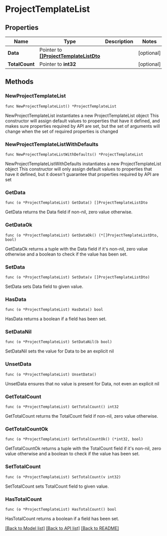 # ProjectTemplateList

## Properties

Name | Type | Description | Notes
------------ | ------------- | ------------- | -------------
**Data** | Pointer to [**[]ProjectTemplateListDto**](ProjectTemplateListDto.md) |  | [optional] 
**TotalCount** | Pointer to **int32** |  | [optional] 

## Methods

### NewProjectTemplateList

`func NewProjectTemplateList() *ProjectTemplateList`

NewProjectTemplateList instantiates a new ProjectTemplateList object
This constructor will assign default values to properties that have it defined,
and makes sure properties required by API are set, but the set of arguments
will change when the set of required properties is changed

### NewProjectTemplateListWithDefaults

`func NewProjectTemplateListWithDefaults() *ProjectTemplateList`

NewProjectTemplateListWithDefaults instantiates a new ProjectTemplateList object
This constructor will only assign default values to properties that have it defined,
but it doesn't guarantee that properties required by API are set

### GetData

`func (o *ProjectTemplateList) GetData() []ProjectTemplateListDto`

GetData returns the Data field if non-nil, zero value otherwise.

### GetDataOk

`func (o *ProjectTemplateList) GetDataOk() (*[]ProjectTemplateListDto, bool)`

GetDataOk returns a tuple with the Data field if it's non-nil, zero value otherwise
and a boolean to check if the value has been set.

### SetData

`func (o *ProjectTemplateList) SetData(v []ProjectTemplateListDto)`

SetData sets Data field to given value.

### HasData

`func (o *ProjectTemplateList) HasData() bool`

HasData returns a boolean if a field has been set.

### SetDataNil

`func (o *ProjectTemplateList) SetDataNil(b bool)`

 SetDataNil sets the value for Data to be an explicit nil

### UnsetData
`func (o *ProjectTemplateList) UnsetData()`

UnsetData ensures that no value is present for Data, not even an explicit nil
### GetTotalCount

`func (o *ProjectTemplateList) GetTotalCount() int32`

GetTotalCount returns the TotalCount field if non-nil, zero value otherwise.

### GetTotalCountOk

`func (o *ProjectTemplateList) GetTotalCountOk() (*int32, bool)`

GetTotalCountOk returns a tuple with the TotalCount field if it's non-nil, zero value otherwise
and a boolean to check if the value has been set.

### SetTotalCount

`func (o *ProjectTemplateList) SetTotalCount(v int32)`

SetTotalCount sets TotalCount field to given value.

### HasTotalCount

`func (o *ProjectTemplateList) HasTotalCount() bool`

HasTotalCount returns a boolean if a field has been set.


[[Back to Model list]](../README.md#documentation-for-models) [[Back to API list]](../README.md#documentation-for-api-endpoints) [[Back to README]](../README.md)



